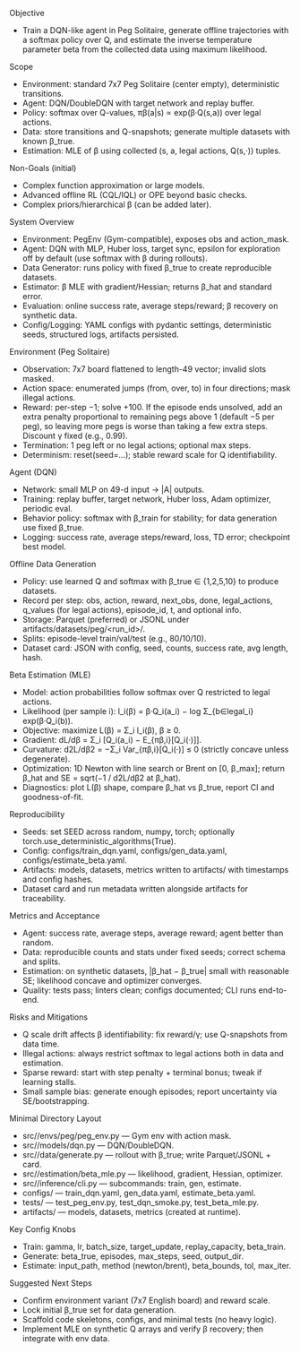 Objective

- Train a DQN-like agent in Peg Solitaire, generate offline trajectories with a softmax policy over Q, and estimate the inverse temperature parameter
beta from the collected data using maximum likelihood.

Scope

- Environment: standard 7x7 Peg Solitaire (center empty), deterministic transitions.
- Agent: DQN/DoubleDQN with target network and replay buffer.
- Policy: softmax over Q-values, πβ(a|s) ∝ exp(β·Q(s,a)) over legal actions.
- Data: store transitions and Q-snapshots; generate multiple datasets with known β_true.
- Estimation: MLE of β using collected (s, a, legal actions, Q(s,·)) tuples.

Non-Goals (initial)

- Complex function approximation or large models.
- Advanced offline RL (CQL/IQL) or OPE beyond basic checks.
- Complex priors/hierarchical β (can be added later).

System Overview

- Environment: PegEnv (Gym-compatible), exposes obs and action_mask.
- Agent: DQN with MLP, Huber loss, target sync, epsilon for exploration off by default (use softmax with β during rollouts).
- Data Generator: runs policy with fixed β_true to create reproducible datasets.
- Estimator: β MLE with gradient/Hessian; returns β_hat and standard error.
- Evaluation: online success rate, average steps/reward; β recovery on synthetic data.
- Config/Logging: YAML configs with pydantic settings, deterministic seeds, structured logs, artifacts persisted.

Environment (Peg Solitaire)

- Observation: 7x7 board flattened to length-49 vector; invalid slots masked.
- Action space: enumerated jumps (from, over, to) in four directions; mask illegal actions.
- Reward: per-step −1; solve +100. If the episode ends unsolved, add an
  extra penalty proportional to remaining pegs above 1 (default −5 per peg),
  so leaving more pegs is worse than taking a few extra steps. Discount γ fixed (e.g., 0.99).
- Termination: 1 peg left or no legal actions; optional max steps.
- Determinism: reset(seed=...); stable reward scale for Q identifiability.

Agent (DQN)

- Network: small MLP on 49-d input → |A| outputs.
- Training: replay buffer, target network, Huber loss, Adam optimizer, periodic eval.
- Behavior policy: softmax with β_train for stability; for data generation use fixed β_true.
- Logging: success rate, average steps/reward, loss, TD error; checkpoint best model.

Offline Data Generation

- Policy: use learned Q and softmax with β_true ∈ {1,2,5,10} to produce datasets.
- Record per step: obs, action, reward, next_obs, done, legal_actions, q_values (for legal actions), episode_id, t, and optional info.
- Storage: Parquet (preferred) or JSONL under artifacts/datasets/peg/<run_id>/.
- Splits: episode-level train/val/test (e.g., 80/10/10).
- Dataset card: JSON with config, seed, counts, success rate, avg length, hash.

Beta Estimation (MLE)

- Model: action probabilities follow softmax over Q restricted to legal actions.
- Likelihood (per sample i): l_i(β) = β·Q_i(a_i) − log Σ_{b∈legal_i} exp(β·Q_i(b)).
- Objective: maximize L(β) = Σ_i l_i(β), β ≥ 0.
- Gradient: dL/dβ = Σ_i [Q_i(a_i) − E_{πβ,i}[Q_i(·)]].
- Curvature: d2L/dβ2 = −Σ_i Var_{πβ,i}[Q_i(·)] ≤ 0 (strictly concave unless degenerate).
- Optimization: 1D Newton with line search or Brent on [0, β_max]; return β_hat and SE = sqrt(−1 / d2L/dβ2 at β_hat).
- Diagnostics: plot L(β) shape, compare β_hat vs β_true, report CI and goodness-of-fit.

Reproducibility

- Seeds: set SEED across random, numpy, torch; optionally torch.use_deterministic_algorithms(True).
- Config: configs/train_dqn.yaml, configs/gen_data.yaml, configs/estimate_beta.yaml.
- Artifacts: models, datasets, metrics written to artifacts/ with timestamps and config hashes.
- Dataset card and run metadata written alongside artifacts for traceability.

Metrics and Acceptance

- Agent: success rate, average steps, average reward; agent better than random.
- Data: reproducible counts and stats under fixed seeds; correct schema and splits.
- Estimation: on synthetic datasets, |β_hat − β_true| small with reasonable SE; likelihood concave and optimizer converges.
- Quality: tests pass; linters clean; configs documented; CLI runs end-to-end.

Risks and Mitigations

- Q scale drift affects β identifiability: fix reward/γ; use Q-snapshots from data time.
- Illegal actions: always restrict softmax to legal actions both in data and estimation.
- Sparse reward: start with step penalty + terminal bonus; tweak if learning stalls.
- Small sample bias: generate enough episodes; report uncertainty via SE/bootstrapping.

Minimal Directory Layout

- src/<pkg>/envs/peg/peg_env.py — Gym env with action mask.
- src/<pkg>/models/dqn.py — DQN/DoubleDQN.
- src/<pkg>/data/generate.py — rollout with β_true; write Parquet/JSONL + card.
- src/<pkg>/estimation/beta_mle.py — likelihood, gradient, Hessian, optimizer.
- src/<pkg>/inference/cli.py — subcommands: train, gen, estimate.
- configs/ — train_dqn.yaml, gen_data.yaml, estimate_beta.yaml.
- tests/ — test_peg_env.py, test_dqn_smoke.py, test_beta_mle.py.
- artifacts/ — models, datasets, metrics (created at runtime).

Key Config Knobs

- Train: gamma, lr, batch_size, target_update, replay_capacity, beta_train.
- Generate: beta_true, episodes, max_steps, seed, output_dir.
- Estimate: input_path, method (newton/brent), beta_bounds, tol, max_iter.

Suggested Next Steps

- Confirm environment variant (7x7 English board) and reward scale.
- Lock initial β_true set for data generation.
- Scaffold code skeletons, configs, and minimal tests (no heavy logic).
- Implement MLE on synthetic Q arrays and verify β recovery; then integrate with env data.
